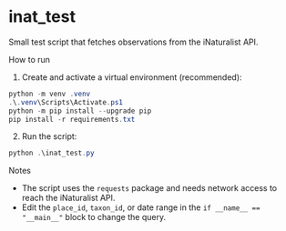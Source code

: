 # inat_test

Small test script that fetches observations from the iNaturalist API.

How to run

1. Create and activate a virtual environment (recommended):

```powershell
python -m venv .venv
.\.venv\Scripts\Activate.ps1
python -m pip install --upgrade pip
pip install -r requirements.txt
```

2. Run the script:

```powershell
python .\inat_test.py
```

Notes
- The script uses the `requests` package and needs network access to reach the iNaturalist API.
- Edit the `place_id`, `taxon_id`, or date range in the `if __name__ == "__main__"` block to change the query.
